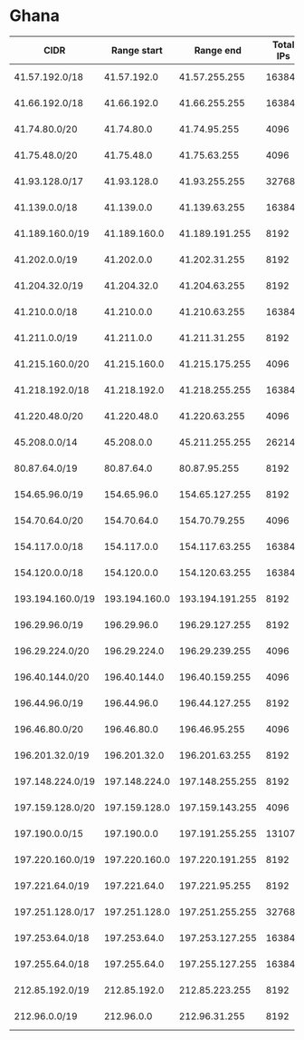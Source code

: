 # Ghana

CIDR               | Range start     | Range end       | Total IPs  | Assign date | Owner
------------------ | --------------- | --------------- | ---------- | ----------- | -----
41.57.192.0/18     | 41.57.192.0     | 41.57.255.255   | 16384      | 2011-12-15  | 
41.66.192.0/18     | 41.66.192.0     | 41.66.255.255   | 16384      | 2010-03-09  | 
41.74.80.0/20      | 41.74.80.0      | 41.74.95.255    | 4096       | 2010-04-13  | 
41.75.48.0/20      | 41.75.48.0      | 41.75.63.255    | 4096       | 2010-11-11  | 
41.93.128.0/17     | 41.93.128.0     | 41.93.255.255   | 32768      | 2010-03-30  | 
41.139.0.0/18      | 41.139.0.0      | 41.139.63.255   | 16384      | 2009-07-14  | 
41.189.160.0/19    | 41.189.160.0    | 41.189.191.255  | 8192       | 2013-04-12  | 
41.202.0.0/19      | 41.202.0.0      | 41.202.31.255   | 8192       | 2007-06-29  | 
41.204.32.0/19     | 41.204.32.0     | 41.204.63.255   | 8192       | 2006-05-31  | 
41.210.0.0/18      | 41.210.0.0      | 41.210.63.255   | 16384      | 2007-03-22  | 
41.211.0.0/19      | 41.211.0.0      | 41.211.31.255   | 8192       | 2007-06-19  | 
41.215.160.0/20    | 41.215.160.0    | 41.215.175.255  | 4096       | 2008-07-22  | 
41.218.192.0/18    | 41.218.192.0    | 41.218.255.255  | 16384      | 2009-03-26  | 
41.220.48.0/20     | 41.220.48.0     | 41.220.63.255   | 4096       | 2006-03-31  | 
45.208.0.0/14      | 45.208.0.0      | 45.211.255.255  | 262144     | 2015-04-22  | 
80.87.64.0/19      | 80.87.64.0      | 80.87.95.255    | 8192       | 2001-08-23  | 
154.65.96.0/19     | 154.65.96.0     | 154.65.127.255  | 8192       | 2013-10-09  | 
154.70.64.0/20     | 154.70.64.0     | 154.70.79.255   | 4096       | 2013-11-27  | 
154.117.0.0/18     | 154.117.0.0     | 154.117.63.255  | 16384      | 2015-03-03  | 
154.120.0.0/18     | 154.120.0.0     | 154.120.63.255  | 16384      | 2014-09-04  | 
193.194.160.0/19   | 193.194.160.0   | 193.194.191.255 | 8192       | 2005-02-21  | 
196.29.96.0/19     | 196.29.96.0     | 196.29.127.255  | 8192       | 2005-07-11  | 
196.29.224.0/20    | 196.29.224.0    | 196.29.239.255  | 4096       | 2006-01-19  | 
196.40.144.0/20    | 196.40.144.0    | 196.40.159.255  | 4096       | 2013-03-06  | 
196.44.96.0/19     | 196.44.96.0     | 196.44.127.255  | 8192       | 2005-11-29  | 
196.46.80.0/20     | 196.46.80.0     | 196.46.95.255   | 4096       | 2006-12-06  | 
196.201.32.0/19    | 196.201.32.0    | 196.201.63.255  | 8192       | 2004-06-07  | 
197.148.224.0/19   | 197.148.224.0   | 197.148.255.255 | 8192       | 2012-07-04  | 
197.159.128.0/20   | 197.159.128.0   | 197.159.143.255 | 4096       | 2011-09-05  | 
197.190.0.0/15     | 197.190.0.0     | 197.191.255.255 | 131072     | 2013-06-25  | 
197.220.160.0/19   | 197.220.160.0   | 197.220.191.255 | 8192       | 2011-05-30  | 
197.221.64.0/19    | 197.221.64.0    | 197.221.95.255  | 8192       | 2011-06-29  | 
197.251.128.0/17   | 197.251.128.0   | 197.251.255.255 | 32768      | 2011-10-21  | 
197.253.64.0/18    | 197.253.64.0    | 197.253.127.255 | 16384      | 2011-04-01  | 
197.255.64.0/18    | 197.255.64.0    | 197.255.127.255 | 16384      | 2010-12-14  | 
212.85.192.0/19    | 212.85.192.0    | 212.85.223.255  | 8192       | 2009-01-14  | 
212.96.0.0/19      | 212.96.0.0      | 212.96.31.255   | 8192       | 2000-07-06  | 
